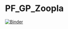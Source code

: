 # PF_GP_Zoopla

[![Binder](https://mybinder.org/badge_logo.svg)](https://mybinder.org/v2/gh/mwiemers/PF_GP_Zoopla/HEAD)
